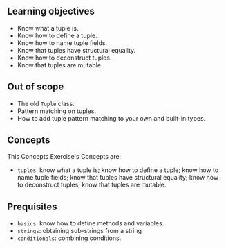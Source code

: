 ## Learning objectives

- Know what a tuple is.
- Know how to define a tuple.
- Know how to name tuple fields.
- Know that tuples have structural equality.
- Know how to deconstruct tuples.
- Know that tuples are mutable.

## Out of scope

- The old `Tuple` class.
- Pattern matching on tuples.
- How to add tuple pattern matching to your own and built-in types.

## Concepts

This Concepts Exercise's Concepts are:

- `tuples`: know what a tuple is; know how to define a tuple; know how to name tuple fields; know that tuples have structural equality; know how to deconstruct tuples; know that tuples are mutable.

## Prequisites

- `basics`: know how to define methods and variables.
- `strings`: obtaining sub-strings from a string
- `conditionals`: combining conditions.
